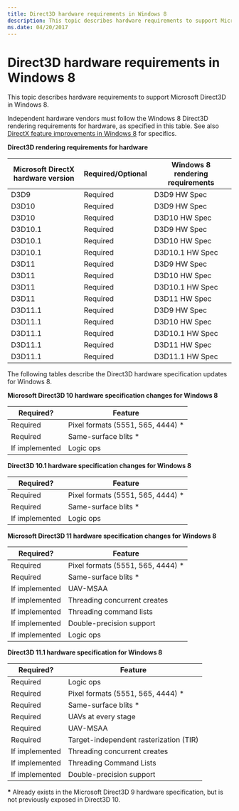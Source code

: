 ```yaml
---
title: Direct3D hardware requirements in Windows 8
description: This topic describes hardware requirements to support Microsoft Direct3D in Windows 8.
ms.date: 04/20/2017
---
```


# Direct3D hardware requirements in Windows 8


This topic describes hardware requirements to support Microsoft Direct3D in Windows 8.

Independent hardware vendors must follow the Windows 8 Direct3D rendering requirements for hardware, as specified in this table. See also [DirectX feature improvements in Windows 8](directx-feature-improvements-in-windows-8.md) for specifics.

**Direct3D rendering requirements for hardware**

| Microsoft DirectX hardware version | Required/Optional | Windows 8 rendering requirements |
|------------------------------------|-------------------|----------------------------------|
| D3D9                               | Required          | D3D9 HW Spec                     |
| D3D10                              | Required          | D3D9 HW Spec                     |
| D3D10                              | Required          | D3D10 HW Spec                    |
| D3D10.1                            | Required          | D3D9 HW Spec                     |
| D3D10.1                            | Required          | D3D10 HW Spec                    |
| D3D10.1                            | Required          | D3D10.1 HW Spec                  |
| D3D11                              | Required          | D3D9 HW Spec                     |
| D3D11                              | Required          | D3D10 HW Spec                    |
| D3D11                              | Required          | D3D10.1 HW Spec                  |
| D3D11                              | Required          | D3D11 HW Spec                    |
| D3D11.1                            | Required          | D3D9 HW Spec                     |
| D3D11.1                            | Required          | D3D10 HW Spec                    |
| D3D11.1                            | Required          | D3D10.1 HW Spec                  |
| D3D11.1                            | Required          | D3D11 HW Spec                    |
| D3D11.1                            | Required          | D3D11.1 HW Spec                  |

 

The following tables describe the Direct3D hardware specification updates for Windows 8.

**Microsoft Direct3D 10 hardware specification changes for Windows 8**

| Required?      | Feature                            |
|----------------|------------------------------------|
| Required       | Pixel formats (5551, 565, 4444) \* |
| Required       | Same-surface blits \*              |
| If implemented | Logic ops                          |

 

**Direct3D 10.1 hardware specification changes for Windows 8**

| Required?      | Feature                            |
|----------------|------------------------------------|
| Required       | Pixel formats (5551, 565, 4444) \* |
| Required       | Same-surface blits \*              |
| If implemented | Logic ops                          |

 

**Microsoft Direct3D 11 hardware specification changes for Windows 8**

| Required?      | Feature                            |
|----------------|------------------------------------|
| Required       | Pixel formats (5551, 565, 4444) \* |
| Required       | Same-surface blits \*              |
| If implemented | UAV-MSAA                           |
| If implemented | Threading concurrent creates       |
| If implemented | Threading command lists            |
| If implemented | Double-precision support           |
| If implemented | Logic ops                          |

 

**Direct3D 11.1 hardware specification for Windows 8**

| Required?      | Feature                                |
|----------------|----------------------------------------|
| Required       | Logic ops                              |
| Required       | Pixel formats (5551, 565, 4444) \*     |
| Required       | Same-surface blits \*                  |
| Required       | UAVs at every stage                    |
| Required       | UAV-MSAA                               |
| Required       | Target-independent rasterization (TIR) |
| If implemented | Threading concurrent creates           |
| If implemented | Threading Command Lists                |
| If implemented | Double-precision support               |

**\*** Already exists in the Microsoft Direct3D 9 hardware specification, but is not previously exposed in Direct3D 10.
